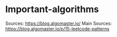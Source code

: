 # Important-algorithms

Sources: https://blog.algomaster.io/
Main Sources: https://blog.algomaster.io/p/15-leetcode-patterns
